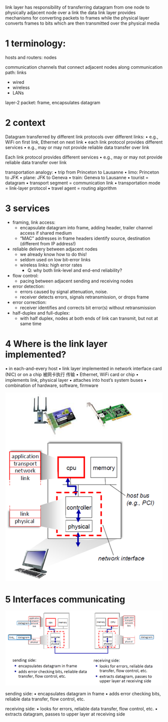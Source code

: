 
link layer has responsibility of transferring datagram from one node to physically adjacent node over a link
the data link layer provides mechanisms for converting packets to frames while the physical layer converts frames to bits which are then transmitted over the physical media


# 1 terminology:

hosts and routers: nodes

communication channels that connect adjacent nodes along communication path: links
- wired
- wireless
- LANs

layer-2 packet: frame, encapsulates datagram


# 2 context

Datagram transferred by different link protocols over different links:
• e.g., WiFi on first link, Ethernet on next link
▪ each link protocol provides different services
• e.g., may or may not provide reliable data transfer over link

Each link protocol provides different services
• e.g., may or may not provide reliable data transfer over link

transportation analogy:
▪ trip from Princeton to Lausanne
• limo: Princeton to JFK
• plane: JFK to Geneva
• train: Geneva to Lausanne
▪ tourist = datagram
▪ transport segment = communication link
▪ transportation mode = link-layer protocol
▪ travel agent = routing algorithm

# 3 services

- framing, link access:
    - encapsulate datagram into frame, adding header, trailer channel access if shared medium
    - “MAC” addresses in frame headers identify source, destination (different from IP address!)
- reliable delivery between adjacent nodes
    - we already know how to do this!
    - seldom used on low bit-error links
    - wireless links: high error rates
        - Q: why both link-level and end-end reliability?
- flow control:
    - pacing between adjacent sending and receiving nodes
- error detection:
    - errors caused by signal attenuation, noise.
    - receiver detects errors, signals retransmission, or drops frame
- error correction:
    - receiver identifies and corrects bit error(s) without retransmission
- half-duplex and full-duplex:
    - with half duplex, nodes at both ends of link can transmit, but not at same time


# 4 Where is the link layer implemented?

▪ in each-and-every host
▪ link layer implemented in network interface card (NIC) or on a chip  被网卡执行 传输 
    • Ethernet, WiFi card or chip
    • implements link, physical layer
▪ attaches into host’s system buses
▪ combination of hardware, software, firmware

![](image/Pasted%20image%2020241127210816.png)


# 5 Interfaces communicating

![](image/Pasted%20image%2020241127211203.png)

sending side:
▪ encapsulates datagram in frame
▪ adds error checking bits, reliable data transfer, flow control, etc.

receiving side:
▪ looks for errors, reliable data transfer, flow control, etc.
▪ extracts datagram, passes to upper layer at receiving side






